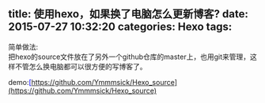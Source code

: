 title: 使用hexo，如果换了电脑怎么更新博客?
date: 2015-07-27 10:32:20
categories: Hexo
tags:
---
简单做法:  
把hexo的source文件放在了另外一个github仓库的master上，也用git来管理，这样不管怎么换电脑都可以很方便的写博客了。

demo:<span style="color:blue">[https://github.com/Ymmmsick/Hexo_source](https://github.com/Ymmmsick/Hexo_source)</span>